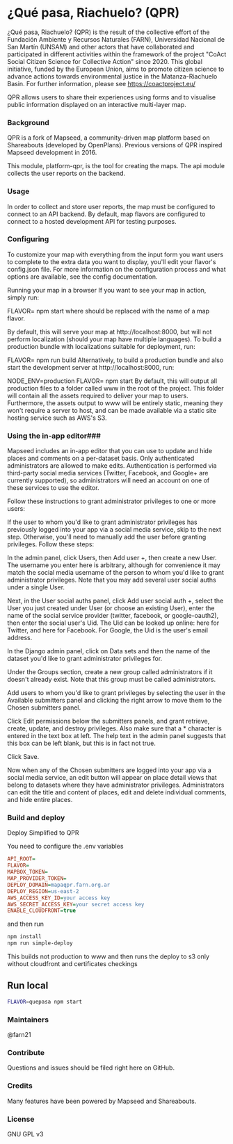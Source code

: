 # ¿Qué pasa, Riachuelo? (QPR)

¿Qué pasa, Riachuelo? (QPR) is the result of the collective effort of the Fundación Ambiente y Recursos Naturales (FARN), Universidad Nacional de San Martín (UNSAM) and other actors that have collaborated and participated in different activities within the framework of the project "CoAct Social Citizen Science for Collective Action" since 2020. This global initiative, funded by the European Union, aims to promote citizen science to advance actions towards environmental justice in the Matanza-Riachuelo Basin. For further information, please see https://coactproject.eu/

QPR allows users to share their experiences using forms and to visualise public information displayed on an interactive multi-layer map. 

### Background

QPR is a fork of Mapseed, a community-driven map platform based on Shareabouts (developed by OpenPlans). Previous versions of QPR inspired Mapseed development in 2016. 


This module, platform-qpr, is the tool for creating the maps. The api module collects the user reports on the backend.

### Usage

In order to collect and store user reports, the map must be configured to connect to an API backend. By default, map flavors are configured to connect to a hosted development API for testing purposes.

### Configuring

To customize your map with everything from the input form you want users to complete to the extra data you want to display, you'll edit your flavor's config.json file. For more information on the configuration process and what options are available, see the config documentation.

Running your map in a browser
If you want to see your map in action, simply run:

FLAVOR=<flavor> npm start
where <flavor> should be replaced with the name of a map flavor.

By default, this will serve your map at http://localhost:8000, but will not perform localization (should your map have multiple languages). To build a production bundle with localizations suitable for deployment, run:

FLAVOR=<flavor> npm run build
Alternatively, to build a production bundle and also start the development server at http://localhost:8000, run:

NODE_ENV=production FLAVOR=<flavor> npm start
By default, this will output all production files to a folder called www in the root of the project. This folder will contain all the assets required to deliver your map to users. Furthermore, the assets output to www will be entirely static, meaning they won't require a server to host, and can be made available via a static site hosting service such as AWS's S3.


### Using the in-app editor###

Mapseed includes an in-app editor that you can use to update and hide places and comments on a per-dataset basis. Only authenticated administrators are allowed to make edits. Authentication is performed via third-party social media services (Twitter, Facebook, and Google+ are currently supported), so administrators will need an account on one of these services to use the editor.

Follow these instructions to grant administrator privileges to one or more users:

If the user to whom you'd like to grant administrator privileges has previously logged into your app via a social media service, skip to the next step. Otherwise, you'll need to manually add the user before granting privileges. Follow these steps:

In the admin panel, click Users, then Add user +, then create a new User. The username you enter here is arbitrary, although for convenience it may match the social media username of the person to whom you'd like to grant administrator privileges. Note that you may add several user social auths under a single User.

Next, in the User social auths panel, click Add user social auth +, select the User you just created under User (or choose an existing User), enter the name of the social service provider (twitter, facebook, or google-oauth2), then enter the social user's Uid. The Uid can be looked up online: here for Twitter, and here for Facebook. For Google, the Uid is the user's email address.

In the Django admin panel, click on Data sets and then the name of the dataset you'd like to grant administrator privileges for.

Under the Groups section, create a new group called administrators if it doesn't already exist. Note that this group must be called administrators.

Add users to whom you'd like to grant privileges by selecting the user in the Available submitters panel and clicking the right arrow to move them to the Chosen submitters panel.

Click Edit permissions below the submitters panels, and grant retrieve, create, update, and destroy privileges. Also make sure that a * character is entered in the text box at left. The help text in the admin panel suggests that this box can be left blank, but this is in fact not true.

Click Save.

Now when any of the Chosen submitters are logged into your app via a social media service, an edit button will appear on place detail views that belong to datasets where they have administrator privileges. Administrators can edit the title and content of places, edit and delete individual comments, and hide entire places.

### Build and deploy

Deploy Simplified to QPR

You need to configure the .env variables 

```ini
API_ROOT=
FLAVOR=
MAPBOX_TOKEN=
MAP_PROVIDER_TOKEN=
DEPLOY_DOMAIN=mapaqpr.farn.org.ar
DEPLOY_REGION=us-east-2
AWS_ACCESS_KEY_ID=your access key
AWS_SECRET_ACCESS_KEY=your secret access key
ENABLE_CLOUDFRONT=true
```
and then run

```bash
npm install
npm run simple-deploy
```

This builds not production to www and then runs the deploy to s3 only without cloudfront and certificates checkings 

## Run local 

```bash
FLAVOR=quepasa npm start
```

### Maintainers

@farn21

### Contribute

Questions and issues should be filed right here on GitHub.

### Credits  

Many features have been powered by Mapseed and Shareabouts. 

### License

GNU GPL v3
